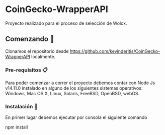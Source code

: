 # CoinGecko-WrapperAPI
Proyecto realizado para el proceso de selección de Wolox.

## Comenzando 🚀
Clonamos el repositorio desde https://github.com/kevinderitis/CoinGecko-WrapperAPI localmente. 

### Pre-requisitos 📋
Para poder comenzar a correr el proyecto debemos contar con Node Js v14.11.0 instalado en alguno de los siguientes sistemas operativos:
Windows, Mac OS X, Linux, Solaris, FreeBSD, OpenBSD, webOS.

### Instalación 🔧
En primer lugar debemos ejecutar por consola el siguiente comando

npm install